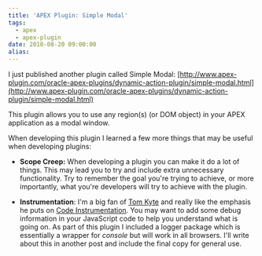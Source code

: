 ```yaml
---
title: 'APEX Plugin: Simple Modal'
tags:
  - apex
  - apex-plugin
date: 2010-08-20 09:00:00
alias:
---
```


I just published another plugin called Simple Modal: [http://www.apex-plugin.com/oracle-apex-plugins/dynamic-action-plugin/simple-modal.html](http://www.apex-plugin.com/oracle-apex-plugins/dynamic-action-plugin/simple-modal.html)

This plugin allows you to use any region(s) (or DOM object) in your APEX application as a modal window.

When developing this plugin I learned a few more things that may be useful when developing plugins:

- <span style="font-weight:bold;">Scope Creep:</span> When developing a plugin you can make it do a lot of things. This may lead you to try and include extra unnecessary functionality. Try to remember the goal you're trying to achieve, or more importantly, what you're developers will try to achieve with the plugin.

- <span style="font-weight:bold;">Instrumentation</span>: I'm a big fan of [Tom Kyte](http://tkyte.blogspot.com) and really like the emphasis he puts on [Code Instrumentation](http://tkyte.blogspot.com/2005/06/instrumentation.html). You may want to add some debug information in your JavaScript code to help you understand what is going on. As part of this plugin I included a logger package which is essentially a wrapper for <span style="font-style:italic;">console</span> but will work in all browsers. I'll write about this in another post and include the final copy for general use.
